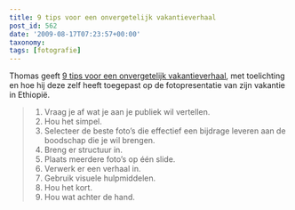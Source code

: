 ```yaml
---
title: 9 tips voor een onvergetelijk vakantieverhaal
post_id: 562
date: '2009-08-17T07:23:57+00:00'
taxonomy:
tags: [fotografie]
---
```

Thomas geeft [9 tips voor een onvergetelijk vakantieverhaal](http://thomasgeusens.wordpress.com/2009/08/16/vakantiefotos-presenteren-9-tips-voor-een-onvergetelijk-vakantieverhaal/), met toelichting en hoe hij deze zelf heeft toegepast op de fotopresentatie van zijn vakantie in Ethiopië.

> 1. Vraag je af wat je aan je publiek wil vertellen.
> 2. Hou het simpel.
> 3. Selecteer de beste foto’s die effectief een bijdrage leveren aan de boodschap die je wil brengen.
> 4. Breng er structuur in.
> 5. Plaats meerdere foto’s op één slide.
> 6. Verwerk er een verhaal in.
> 7. Gebruik visuele hulpmiddelen.
> 8. Hou het kort.
> 9. Hou wat achter de hand.
